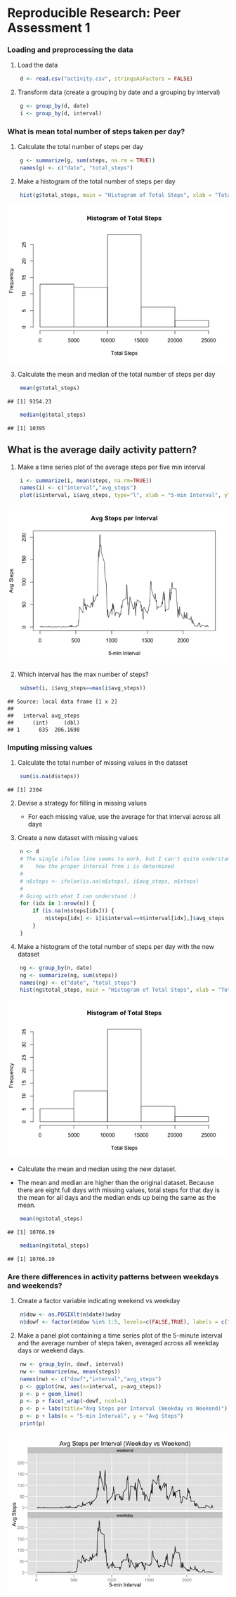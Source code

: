 # Reproducible Research: Peer Assessment 1


### Loading and preprocessing the data
1. Load the data

```r
    d <- read.csv("activity.csv", stringsAsFactors = FALSE)
```


2. Transform data (create a grouping by date and a grouping by interval)

```r
    g <- group_by(d, date)
    i <- group_by(d, interval)
```

### What is mean total number of steps taken per day?
1. Calculate the total number of steps per day

```r
    g <- summarize(g, sum(steps, na.rm = TRUE))
    names(g) <- c("date", "total_steps")
```


2. Make a histogram of the total number of steps per day

```r
    hist(g$total_steps, main = "Histogram of Total Steps", xlab = "Total Steps")
```

![](PA1_template_files/figure-html/unnamed-chunk-5-1.png) 


3. Calculate the mean and median of the total number of steps per day

```r
    mean(g$total_steps)
```

```
## [1] 9354.23
```

```r
    median(g$total_steps)
```

```
## [1] 10395
```


## What is the average daily activity pattern?
1. Make a time series plot of the average steps per five min interval

```r
    i <- summarize(i, mean(steps, na.rm=TRUE))
    names(i) <- c("interval","avg_steps")
    plot(i$interval, i$avg_steps, type="l", xlab = "5-min Interval", ylab = "Avg Steps", main = "Avg Steps per Interval")
```

![](PA1_template_files/figure-html/unnamed-chunk-7-1.png) 


2. Which interval has the max number of steps?

```r
    subset(i, i$avg_steps==max(i$avg_steps))
```

```
## Source: local data frame [1 x 2]
## 
##   interval avg_steps
##      (int)     (dbl)
## 1      835  206.1698
```


### Imputing missing values
1. Calculate the total number of missing values in the dataset

```r
    sum(is.na(d$steps))
```

```
## [1] 2304
```


2. Devise a strategy for filling in missing values

   * For each missing value, use the average for that interval across all days


3. Create a new dataset with missing values

```r
    n <- d
    # The single ifelse line seems to work, but I can't quite understand 
    #    how the proper interval from i is determined
    #
    # n$steps <- ifelse(is.na(n$steps), i$avg_steps, n$steps)
    #
    # Going with what I can understand :)
    for (idx in 1:nrow(n)) {
        if (is.na(n$steps[idx])) {
            n$steps[idx] <- i[i$interval==n$interval[idx],]$avg_steps
        } 
    }
```


4. Make a histogram of the total number of steps per day with the new dataset

```r
    ng <- group_by(n, date)
    ng <- summarize(ng, sum(steps))
    names(ng) <- c("date", "total_steps")
    hist(ng$total_steps, main = "Histogram of Total Steps", xlab = "Total Steps") 
```

![](PA1_template_files/figure-html/unnamed-chunk-11-1.png) 

   * Calculate the mean and median using the new dataset.
   
   * The mean and median are higher than the original dataset.  Because there are eight full days with missing values, total steps for that day is the mean for all days and the median ends up being the same as the mean.

```r
    mean(ng$total_steps)
```

```
## [1] 10766.19
```

```r
    median(ng$total_steps)
```

```
## [1] 10766.19
```
   
   
### Are there differences in activity patterns between weekdays and weekends?
1. Create a factor variable indicating weekend vs weekday

```r
    n$dow <- as.POSIXlt(n$date)$wday
    n$dowf <- factor(n$dow %in% 1:5, levels=c(FALSE,TRUE), labels = c("weekend","weekday"))
```


2. Make a panel plot containing a time series plot of the 5-minute interval and the average number of steps taken, averaged across all weekday days or weekend days.

```r
    nw <- group_by(n, dowf, interval)
    nw <- summarize(nw, mean(steps))
    names(nw) <- c("dowf","interval","avg_steps")
    p <- ggplot(nw, aes(x=interval, y=avg_steps)) 
    p <- p + geom_line() 
    p <- p + facet_wrap(~dowf, ncol=1)
    p <- p + labs(title="Avg Steps per Interval (Weekday vs Weekend)")
    p <- p + labs(x = "5-min Interval", y = "Avg Steps")
    print(p)
```

![](PA1_template_files/figure-html/unnamed-chunk-14-1.png) 
